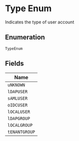 
# Type Enum

Indicates the type of user account

## Enumeration

`TypeEnum`

## Fields

| Name |
|  --- |
| `uNKNOWN` |
| `lDAPUSER` |
| `sAMLUSER` |
| `oIDCUSER` |
| `lOCALUSER` |
| `lDAPGROUP` |
| `lOCALGROUP` |
| `tENANTGROUP` |

